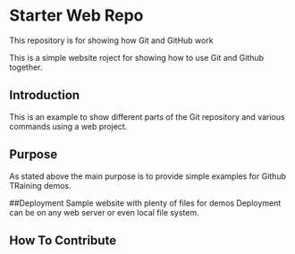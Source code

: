 # Starter Web Repo

This repository is for showing how Git and GitHub work

This is a simple website roject for showing how to use Git and Github together.
## Introduction

This is an example to show different parts of the Git repository and various commands using a web project.

## Purpose

As stated above the main purpose is to provide simple examples for Github TRaining demos.

##Deployment
Sample website with plenty of files for demos
Deployment can be on any web server or even local file system.

## How To Contribute
